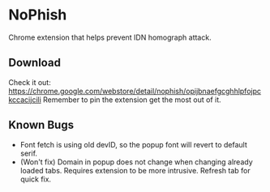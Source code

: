 # NoPhish
Chrome extension that helps prevent IDN homograph attack.

## Download
Check it out: https://chrome.google.com/webstore/detail/nophish/opijbnaefgcghhlpfojpckccacijcili
Remember to pin the extension get the most out of it.

## Known Bugs
* Font fetch is using old devID, so the popup font will revert to default serif.
* (Won't fix) Domain in popup does not change when changing already loaded tabs. Requires extension to be more intrusive. Refresh tab for quick fix.
